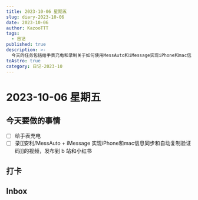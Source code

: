 ```yaml
---
title: 2023-10-06 星期五
slug: diary-2023-10-06
date: 2023-10-06
author: KazooTTT
tags:
  - 日记
published: true
description: >-
  今天的任务包括给手表充电和录制关于如何使用MessAuto和iMessage实现iPhone和mac信息同步及自动复制验证码的视频，并计划将视频发布到B站和小红书上。
toAstro: true
category: 日记-2023-10
---
```


# 2023-10-06 星期五

<!-- start of weread -->
<!-- end of weread -->

## 今天要做的事情

- [ ] 给手表充电
- [ ] 录[[安利/MessAuto + iMessage 实现iPhone和mac信息同步和自动复制验证码]]的视频，发布到 b 站和小红书

## 打卡

## Inbox
